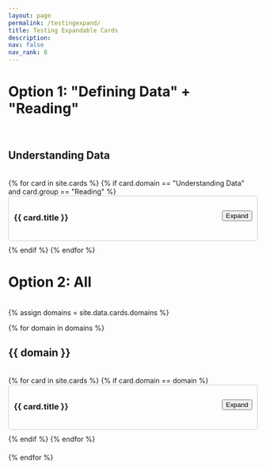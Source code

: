 ```yaml
---
layout: page
permalink: /testingexpand/
title: Testing Expandable Cards 
description: 
nav: false
nav_rank: 8
---
```


# Option 1: "Defining Data" + "Reading"
<br>
<h2>Understanding Data</h2>
<br>
<div class="card-container">
  {% for card in site.cards %}
    {% if card.domain == "Understanding Data" and card.group == "Reading" %}
      <div class="card">
        <div class="card-header">
          <h3 class="card-title">{{ card.title }}</h3>
          <button class="toggle-button">Expand</button>
        </div>
        <div class="card-content" style="display: none;">
          <p>
            {% if card.profile.author %}
              <small class="test-muted">Author: {{ card.profile.author | replace: '<br />', ', ' }}</small><br>
            {% endif %}
            {% if card.teaser %}
              <p>{{ card.teaser }}</p>
            {% endif %}
            {% if card.profile.source %}
              <small class="test-muted"><i class="fas fa-link"></i> Source: <a href="{{ card.profile.source }}">{{ card.profile.source | replace: '<br />', ', ' }}</a></small>
            {% endif %}
          </p>
          <!-- Expanded content (replace iframe with Markdown content) -->
          <div class="expanded-content">
            {{ card.content }}
          </div>
        </div>
      </div>
    {% endif %}
  {% endfor %}
</div>

# Option 2: All
<br>
{% assign domains = site.data.cards.domains %}

{% for domain in domains %}
  <h2>{{ domain }}</h2><br>
  <div class="card-container">
    {% for card in site.cards %}
      {% if card.domain == domain %}
        <div class="card">
          <div class="card-header">
            <h3 class="card-title">{{ card.title }}</h3>
            <button class="toggle-button">Expand</button>
          </div>
          <div class="card-content" style="display: none;">
            <p>
              {% if card.profile.author %}
                <small class="test-muted">Author: {{ card.profile.author | replace: '<br />', ', ' }}</small><br>
              {% endif %}
              {% if card.teaser %}
                <p>{{ card.teaser }}</p>
              {% endif %}
              {% if card.profile.source %}
                <small class="test-muted"><i class="fas fa-link"></i> Source: <a href="{{ card.profile.source }}">{{ card.profile.source | replace: '<br />', ', ' }}</a></small>
              {% endif %}
            </p>
            <!-- Expanded content (replace iframe with Markdown content) -->
            <div class="expanded-content">
              {{ card.content }}
            </div>
          </div>
        </div>
      {% endif %}
    {% endfor %}
  </div>
{% endfor %}

<script>
  const toggleButtons = document.querySelectorAll('.toggle-button');

  toggleButtons.forEach(button => {
    button.addEventListener('click', () => {
      const cardContent = button.closest('.card').querySelector('.card-content');
      cardContent.style.display = cardContent.style.display === 'none' ? 'block' : 'none';
      button.textContent = cardContent.style.display === 'none' ? 'Expand' : 'Collapse';
    });
  });
</script>

<style>
  .card-container {
    margin-bottom: 20px;
  }

  .card {
    margin-bottom: 10px;
    border: 1px solid #ccc;
    border-radius: 5px;
    padding: 10px;
  }

  .card-header {
    display: flex;
    justify-content: space-between;
    align-items: center;
    margin-bottom: 10px;
  }

  .card-content .test-muted {
    font-size: 0.8em;
    margin-bottom: 5px;
  }

  .expanded-content {
    margin-top: 10px;
  }
</style>
